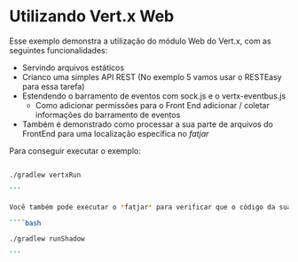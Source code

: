 # Utilizando Vert.x Web

Esse exemplo demonstra a utilização do módulo Web do Vert.x, com as seguintes funcionalidades:

* Servindo arquivos estáticos
* Crianco uma simples API REST (No exemplo 5 vamos usar o RESTEasy para essa tarefa)
* Estendendo o barramento de eventos com sock.js e o vertx-eventbus.js
    * Como adicionar permissões para o Front End adicionar / coletar informações do barramento de eventos
* Também é demonstrado como processar a sua parte de arquivos do FrontEnd para uma localização específica no *fatjar*


Para conseguir executar o exemplo:

````bash

./gradlew vertxRun

```

Você também pode executar o *fatjar* para verificar que o código da sua pasta cliente foi empacotado:

````bash

./gradlew runShadow

```

